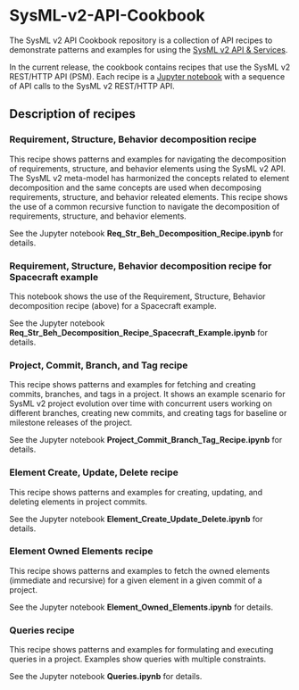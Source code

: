 # SysML-v2-API-Cookbook
The SysML v2 API Cookbook repository is a collection of API recipes to demonstrate patterns and examples for using the [SysML v2 API & Services](https://github.com/Systems-Modeling/SysML-v2-API-Services).

In the current release, the cookbook contains recipes that use the SysML v2 REST/HTTP API (PSM). Each recipe is a [Jupyter notebook](https://jupyter.org/) with a sequence of API calls to the SysML v2 REST/HTTP API. 

## Description of recipes

### Requirement, Structure, Behavior decomposition recipe
This recipe shows patterns and examples for navigating the decomposition of requirements, structure, and behavior elements using the SysML v2 API. The SysML v2 meta-model has harmonized the concepts related to element decomposition and the same concepts are used when decomposing requirements, structure, and behavior releated elements. This recipe shows the use of a common recursive function to navigate the decomposition of requirements, structure, and behavior elements.

See the Jupyter notebook **Req_Str_Beh_Decomposition_Recipe.ipynb** for details.

### Requirement, Structure, Behavior decomposition recipe for Spacecraft example
This notebook shows the use of the Requirement, Structure, Behavior decomposition recipe (above) for a Spacecraft example. 

See the Jupyter notebook **Req_Str_Beh_Decomposition_Recipe_Spacecraft_Example.ipynb** for details.

### Project, Commit, Branch, and Tag recipe
This recipe shows patterns and examples for fetching and creating commits, branches, and tags in a project. It shows an example scenario for SysML v2 project evolution over time with concurrent users working on different branches, creating new commits, and creating tags for baseline or milestone releases of the project.

See the Jupyter notebook **Project_Commit_Branch_Tag_Recipe.ipynb** for details.

### Element Create, Update, Delete recipe
This recipe shows patterns and examples for creating, updating, and deleting elements in project commits.

See the Jupyter notebook **Element_Create_Update_Delete.ipynb** for details.

### Element Owned Elements recipe
This recipe shows patterns and examples to fetch the owned elements (immediate and recursive) for a given element in a given commit of a project.

See the Jupyter notebook **Element_Owned_Elements.ipynb** for details.

### Queries recipe
This recipe shows patterns and examples for formulating and executing queries in a project. Examples show queries with multiple constraints.

See the Jupyter notebook **Queries.ipynb** for details.




